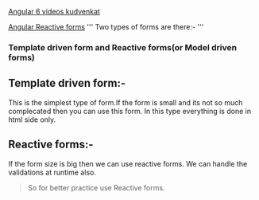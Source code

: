 [Angular 6 videos kudvenkat](https://www.youtube.com/channel/UCCTVrRB5KpIiK6V2GGVsR1Q)

[Angular Reactive forms](https://www.youtube.com/watch?v=VLYc3ACWL-E&list=PL6n9fhu94yhWNJaDgh0mfae_9xoQ4E_Zj&index=4)
'''
Two types of forms are there:- 
'''

### Template driven form and Reactive forms(or Model driven forms)
## Template driven form:-
This is the simplest type of form.If the form is small and its not so much complecated then you can use this form.
In this type everything is done in html side only.

## Reactive forms:-
If the form size is big then we can use reactive forms.
We can handle the validations at runtime also.
>So for better practice use Reactive forms.


